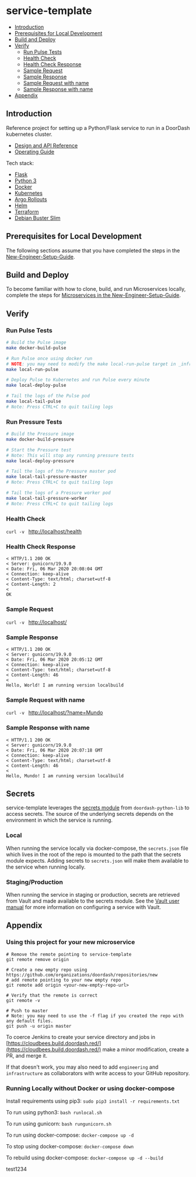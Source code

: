 # service-template

* [Introduction](README.md#introduction)
* [Prerequisites for Local Development](README.md#prerequisites-for-local-development)
* [Build and Deploy](README.md#build-and-deploy)
* [Verify](README.md#verify)
  * [Run Pulse Tests](README.md#run-pulse-tests)
  * [Health Check](README.md#health-check)
  * [Health Check Response](README.md#health-check-response)
  * [Sample Request](README.md#sample-request)
  * [Sample Response](README.md#sample-response)
  * [Sample Request with name](README.md#sample-request-with-name)
  * [Sample Response with name](README.md#sample-response-with-name)
* [Appendix](README.md#appendix)

## Introduction

Reference project for setting up a Python/Flask service to run in a DoorDash kubernetes cluster.

* [Design and API Reference](DESIGN.md "Title")
* [Operating Guide](OPERATING.md "Title")

Tech stack:
 * [Flask](http://flask.pocoo.org/)
 * [Python 3](https://hub.docker.com/_/python)
 * [Docker](https://docs.docker.com/)
 * [Kubernetes](https://kubernetes.io/docs/home/)
 * [Argo Rollouts](https://argoproj.github.io/argo-rollouts/)
 * [Helm](https://docs.helm.sh/)
 * [Terraform](https://www.terraform.io/docs/)
 * [Debian Buster Slim](https://packages.debian.org/buster/slim)


## Prerequisites for Local Development

The following sections assume that you have completed the steps in the
[New-Engineer-Setup-Guide](https://github.com/doordash/doordash-eng-wiki/blob/master/docs/New-Engineer-Setup-Guide.md).

## Build and Deploy

To become familiar with how to clone, build, and run Microservices locally, complete the steps for [Microservices in the
New-Engineer-Setup-Guide](https://github.com/doordash/doordash-eng-wiki/blob/master/docs/New-Engineer-Setup-Guide.md#microservices).

## Verify

### Run Pulse Tests

```bash
# Build the Pulse image
make docker-build-pulse

# Run Pulse once using docker run
# NOTE: you may need to modify the make local-run-pulse target in _infra/infra.mk to set the environment variables needed by your tests
make local-run-pulse

# Deploy Pulse to Kubernetes and run Pulse every minute
make local-deploy-pulse

# Tail the logs of the Pulse pod
make local-tail-pulse 
# Note: Press CTRL+C to quit tailing logs
```

### Run Pressure Tests

```bash
# Build the Pressure image
make docker-build-pressure

# Start the Pressure test
# Note: This will stop any running pressure tests
make local-deploy-pressure

# Tail the logs of the Pressure master pod
make local-tail-pressure-master
# Note: Press CTRL+C to quit tailing logs

# Tail the logs of a Pressure worker pod
make local-tail-pressure-worker
# Note: Press CTRL+C to quit tailing logs
```

### Health Check

`curl -v ` [http://localhost/health](http://localhost/health)

### Health Check Response

```
< HTTP/1.1 200 OK
< Server: gunicorn/19.9.0
< Date: Fri, 06 Mar 2020 20:08:04 GMT
< Connection: keep-alive
< Content-Type: text/html; charset=utf-8
< Content-Length: 2
< 
OK
```

### Sample Request

`curl -v ` [http://localhost/](http://localhost/)

### Sample Response

```
< HTTP/1.1 200 OK
< Server: gunicorn/19.9.0
< Date: Fri, 06 Mar 2020 20:05:12 GMT
< Connection: keep-alive
< Content-Type: text/html; charset=utf-8
< Content-Length: 46
< 
Hello, World! I am running version localbuild
```

### Sample Request with name

`curl -v ` [http://localhost/?name=Mundo](http://localhost/?name=Mundo)

### Sample Response with name

```
< HTTP/1.1 200 OK
< Server: gunicorn/19.9.0
< Date: Fri, 06 Mar 2020 20:07:18 GMT
< Connection: keep-alive
< Content-Type: text/html; charset=utf-8
< Content-Length: 46
< 
Hello, Mundo! I am running version localbuild
```

## Secrets

service-template leverages the [secrets module](https://github.com/doordash/doordash-python-lib/tree/master/doordash_lib/secrets) from `doordash-python-lib` to access secrets. The source of the underlying secrets depends on the environment in which the service is running.

### Local

When running the service locally via docker-compose, the `secrets.json` file which lives in the root of the repo is mounted to the path that the secrets module expects. Adding secrets to `secrets.json` will make them available to the service when running locally.

### Staging/Production

When running the service in staging or production, secrets are retrieved from Vault and made available to the secrets module. See the [Vault user manual](https://docs.google.com/document/d/15hLzvxM21lMbD-qbgR946o8v7d3zb_tBQRKniQWpRLI) for more information on configuring a service with Vault.


## Appendix

### Using this project for your new microservice
```
# Remove the remote pointing to service-template
git remote remove origin

# Create a new empty repo using https://github.com/organizations/doordash/repositories/new
# add remote pointing to your new empty repo
git remote add origin <your-new-empty-repo-url>

# Verify that the remote is correct
git remote -v

# Push to master
# Note: you may need to use the -f flag if you created the repo with any default files.
git push -u origin master
```

To coerce Jenkins to create your service directory and jobs in
[https://cloudbees.build.doordash.red/](https://cloudbees.build.doordash.red/)
make a minor modification, create a PR, and merge it.

If that doesn't work, you may also need to add `engineering` and `infrastructure` as collaborators with write access to
your GitHub repository.

### Running Locally without Docker or using docker-compose

Install requirements using pip3: `sudo pip3 install -r requirements.txt`

To run using python3: `bash runlocal.sh`

To run using gunicorn: `bash rungunicorn.sh`

To run using docker-compose: `docker-compose up -d`

To stop using docker-compose: `docker-compose down`

To rebuild using docker-compose: `docker-compose up -d --build`

test1234
